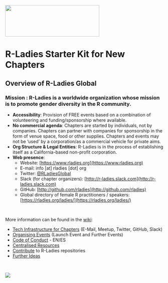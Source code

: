 <img src="https://github.com/rladies/starter-kit/blob/master/logo/R-LadiesGlobal_RBG_online_LogoWithText_Horizontal.png" data-canonical-src="https://github.com/rladies/starter-kit/blob/master/logo/R-LadiesGlobal_RBG_online_LogoWithText_Horizontal.png" width="300" height="100" />

# R-Ladies Starter Kit for New Chapters

## Overview of R-Ladies Global

### **Mission** : R-Ladies is a worldwide organization whose mission is to promote gender diversity in the R community.

- **Accessibility**:
  Provision of FREE events based on a combination of volunteering and
  funding/sponsorship where available.
- **No commercial agenda**:
 Chapters are started by individuals, not by companies.  Chapters can partner with companies for sponsorship in the form of venue space, food or other supplies.  Chapters and events may not be ‘used’ by a corporation/as a commercial vehicle for private aims.
- **Org Structure & Legal Entities**: 
  R-Ladies is in the process of establishing itself as a California-based non-profit corporation.
- **Web presence**:
    - Website: [https://www.rladies.org](https://www.rladies.org)
    - E-mail: info [at] rladies [dot] org
    - Twitter: [@RLadiesGlobal](https://twitter.com/RLadiesGlobal)
    - Slack (for chapter organizers): [http://r-ladies.slack.com](http://r-ladies.slack.com)
    - GitHub: [http://github.com/rladies](http://github.com/rladies)
    - Global directory of female R practitioners / speakers: [https://rladies.org/ladies/](https://rladies.org/ladies/)

<br>

More information can be found in the [wiki](https://github.com/rladies/starter-kit/wiki):

- [Tech Infrastructure for Chapters](https://github.com/rladies/starter-kit/wiki/Tech-Infrastructure-for-Chapters) (E-Mail, Meetup, Twitter, GitHub, Slack)
- [Organising Events](https://github.com/rladies/starter-kit/wiki/Organising-Events) (Launch Event and Further Events)
- [Code of Conduct](https://github.com/rladies/starter-kit/wiki/Code-of-Conduct) - EN/ES
- [Centralised Resources](https://github.com/rladies/starter-kit/wiki/Centralised-Resources)
- [Contribute](https://github.com/rladies/starter-kit/wiki/Contribute) to R-Ladies repositories
- [Further Ideas](https://github.com/rladies/starter-kit/wiki/Further-Ideas)

<br>

![](https://github.com/rladies/starter-kit/blob/master/figures/wikibutton.png)
